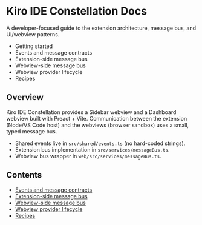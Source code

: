 # Kiro IDE Constellation Docs

A developer-focused guide to the extension architecture, message bus, and UI/webview patterns.

- Getting started
- Events and message contracts
- Extension-side message bus
- Webview-side message bus
- Webview provider lifecycle
- Recipes

## Overview

Kiro IDE Constellation provides a Sidebar webview and a Dashboard webview built with Preact + Vite. Communication between the extension (Node/VS Code host) and the webviews (browser sandbox) uses a small, typed message bus.

- Shared events live in `src/shared/events.ts` (no hard-coded strings).
- Extension bus implementation in `src/services/messageBus.ts`.
- Webview bus wrapper in `web/src/services/messageBus.ts`.

## Contents

- [Events and message contracts](./events.md)
- [Extension-side message bus](./extension-bus.md)
- [Webview-side message bus](./webview-bus.md)
- [Webview provider lifecycle](./lifecycle.md)
- [Recipes](./recipes.md)
